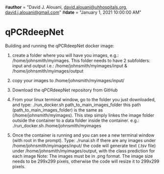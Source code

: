 
#__author__ = "David J. Alouani, david.alouani@uhhospitals.org, david.j.alouani@gmail.com"
#__date__ = "January 1, 2021 10:00:00 AM"

# qPCRdeepNet

Building and running the qPCRdeepNet docker image:

1) create a folder where you will have you images, e.g.:
    /home/johnsmith/myimages. This folder needs to have 2 subfolders: input and output
    i.e.: /home/johnsmith/myimages/input    &  /home/johnsmith/myimages/output

2) copy your images to /home/johnsmith/myimages/input/

3) Download the qPCRdeepNet repository from GitHub

4) From your linux terminal window, go to the folder you just downloaded, and type: ./run_docker.sh path_to_main_images_folder
   this path (path_to_main_images_folder) is the same as (/home/johnsmith/myimages). This step simply linkes the image folder outside the container to a data folder inside the container.
   e.g.:   ./run_docker.sh  /home/johnsmith/myimages

5) Once the container is running and you can see a new terminal window (with root in the prompt). Type: ./runai.sh
   if there are any images under /home/johnsmith/myimages/input/ the code will generate text (.tsv file) under /home/johnsmith/myimages/output, with the class prediction for each image
   Note: The images must be in .png format. The image size needs to be 299x299 pixels, otherwise the code will resize it to 299x299 pixels.
